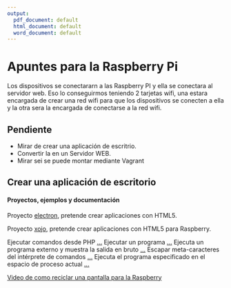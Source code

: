 ```yaml
---
output:
  pdf_document: default
  html_document: default
  word_document: default
---
```

# Apuntes para la Raspberry Pi

Los dispositivos se conectararn a las Raspberry PI y ella se conectara al servidor web.
Eso lo conseguirmos teniendo 2 tarjetas wifi, una estara encargada de crear una red wifi para que los dispositivos se conecten a ella y la otra sera la encargada de conectarse a la red wifi.




## Pendiente

* Mirar de crear una aplicación de escritrio.
* Convertir la en un Servidor WEB.
* Mirar sei se puede montar mediante Vagrant

## Crear una aplicación de escritorio

#### Proyectos, ejemplos y documentación

Proyecto [electron](http://electron.atom.io/), pretende crear aplicaciones con HTML5.


Proyecto [xojo](http://www.xojo.com/), pretende crear aplicaciones con HTML5 para Raspberry.

Ejecutar comandos desde PHP [...](http://php.net/manual/es/function.shell-exec.php)
Ejecutar un programa [...](http://php.net/manual/es/function.exec.php)
Ejecuta un programa externo y muestra la salida en bruto [...](http://php.net/manual/es/function.passthru.php)
Escapar meta-caracteres del intérprete de comandos [...](http://php.net/manual/es/function.escapeshellcmd.php)
Ejecuta el programa especificado en el espacio de proceso actual [...](http://php.net/manual/es/function.pcntl-exec.php)


[Video de como reciclar una pantalla para la Raspberry](https://www.youtube.com/watch?v=qkk-JEKBNWQ)
